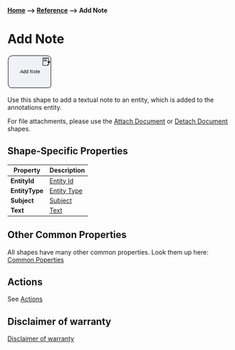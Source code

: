 __[Home](/) --> [Reference](/ref) --> Add Note__

# Add Note

![Add Note](media/AddNote.png)

Use this shape to add a textual note to an entity, which is added to the annotations entity.

For file attachments, please use the [Attach Document](AttachDocument.md) or [Detach Document](DetachDocument.md) shapes.

## Shape-Specific Properties

| Property | Description |
| -------- | ----------- |
| __EntityId__| [Entity Id](common/EntityId.md)|
| __EntityType__ | [Entity Type](common/EntityType.md) |
| __Subject__ | [Subject](common/Subject.md) |
| __Text__ | [Text](common/Text.md) |


## Other Common Properties
All shapes have many other common properties. Look them up here: [Common Poperties](common/README.md)

## Actions
See [Actions](common/Actions.md)

## Disclaimer of warranty

[Disclaimer of warranty](../guides/common/DisclaimerOfWarranty.md)